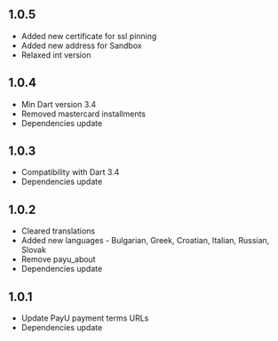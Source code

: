## 1.0.5
* Added new certificate for ssl pinning
* Added new address for Sandbox
* Relaxed int version

## 1.0.4
* Min Dart version 3.4
* Removed mastercard installments
* Dependencies update

## 1.0.3
* Compatibility with Dart 3.4
* Dependencies update

## 1.0.2
* Cleared translations
* Added new languages - Bulgarian, Greek, Croatian, Italian, Russian, Slovak
* Remove payu_about
* Dependencies update

## 1.0.1
* Update PayU payment terms URLs
* Dependencies update
